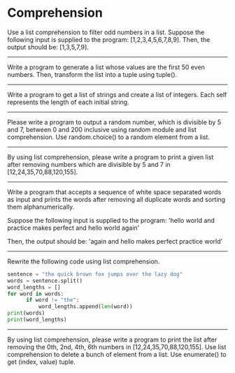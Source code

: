 # Comprehension

Use a list comprehension to filter odd numbers in a list. Suppose the following input is supplied to the program: [1,2,3,4,5,6,7,8,9]. Then, the output should be: [1,3,5,7,9].

---

Write a program to generate a list whose values are the first 50 even numbers. Then, transform the list into a tuple using tuple().

---

Write a program to get a list of strings and create a list of integers. Each self represents the length of each initial string.

---

Please write a program to output a random number, which is divisible by 5 and 7, between 0 and 200 inclusive using random module and list comprehension. Use random.choice() to a random element from a list.

---

By using list comprehension, please write a program to print a given list after removing numbers which are divisible by 5 and 7 in [12,24,35,70,88,120,155].

---

Write a program that accepts a sequence of white space separated words as input and prints the words after removing all duplicate words and sorting them alphanumerically.

Suppose the following input is supplied to the program: 'hello world and practice makes perfect and hello world again'

Then, the output should be: 'again and hello makes perfect practice world'

---

Rewrite the following code using list comprehension.
```Python
sentence = "the quick brown fox jumps over the lazy dog"
words = sentence.split()
word_lengths = []
for word in words:
      if word != "the":
          word_lengths.append(len(word))
print(words)
print(word_lengths)
```

---

By using list comprehension, please write a program to print the list after removing the 0th, 2nd, 4th, 6th numbers in [12,24,35,70,88,120,155]. Use list comprehension to delete a bunch of element from a list. Use enumerate() to get (index, value) tuple.